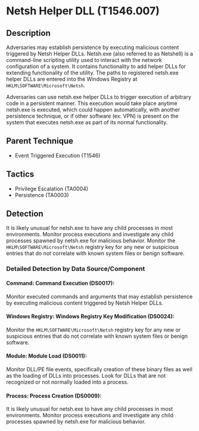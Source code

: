 # Netsh Helper DLL (T1546.007)

## Description
Adversaries may establish persistence by executing malicious content triggered by Netsh Helper DLLs. Netsh.exe (also referred to as Netshell) is a command-line scripting utility used to interact with the network configuration of a system. It contains functionality to add helper DLLs for extending functionality of the utility. The paths to registered netsh.exe helper DLLs are entered into the Windows Registry at ```HKLM\SOFTWARE\Microsoft\Netsh```.

Adversaries can use netsh.exe helper DLLs to trigger execution of arbitrary code in a persistent manner. This execution would take place anytime netsh.exe is executed, which could happen automatically, with another persistence technique, or if other software (ex: VPN) is present on the system that executes netsh.exe as part of its normal functionality.

## Parent Technique
- Event Triggered Execution (T1546)

## Tactics
- Privilege Escalation (TA0004)
- Persistence (TA0003)

## Detection
It is likely unusual for netsh.exe to have any child processes in most environments. Monitor process executions and investigate any child processes spawned by netsh.exe for malicious behavior. Monitor the ```HKLM\SOFTWARE\Microsoft\Netsh``` registry key for any new or suspicious entries that do not correlate with known system files or benign software.

### Detailed Detection by Data Source/Component
#### Command: Command Execution (DS0017): 
Monitor executed commands and arguments that may establish persistence by executing malicious content triggered by Netsh Helper DLLs.

#### Windows Registry: Windows Registry Key Modification (DS0024): 
Monitor the ```HKLM\SOFTWARE\Microsoft\Netsh``` registry key for any new or suspicious entries that do not correlate with known system files or benign software. 

#### Module: Module Load (DS0011): 
Monitor DLL/PE file events, specifically creation of these binary files as well as the loading of DLLs into processes. Look for DLLs that are not recognized or not normally loaded into a process.

#### Process: Process Creation (DS0009): 
It is likely unusual for netsh.exe to have any child processes in most environments. Monitor process executions and investigate any child processes spawned by netsh.exe for malicious behavior.

